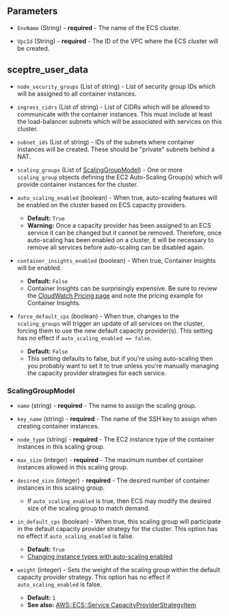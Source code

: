 ## Parameters

- `EnvName` (String) - **required** - The name of the ECS cluster.

- `VpcId` (String) - **required** - The ID of the VPC where the ECS cluster will be created.



## sceptre_user_data

- `node_security_groups` (List of string) - List of security group IDs which will be assigned to all container instances.

- `ingress_cidrs` (List of string) - List of CIDRs which will be allowed to communicate with the container instances. This must include at least the load-balancer subnets which will be associated with services on this cluster.

- `subnet_ids` (List of string) - IDs of the subnets where container instances will be created. These should be "private" subnets behind a NAT.

- `scaling_groups` (List of [ScalingGroupModel](#ScalingGroupModel)) - One or more `scaling_group` objects defining the EC2 Auto-Scaling Group(s) which will provide container instances for the cluster.

- `auto_scaling_enabled` (boolean) - When true, auto-scaling features will be enabled on the cluster based on ECS capacity providers.
  - **Default:** `True`
  - **Warning:** Once a capacity provider has been assigned to an ECS service it can be changed but it cannot be removed. Therefore, once auto-scaling has been enabled on a cluster, it will be necessary to remove all services before auto-scaling can be disabled again.

- `container_insights_enabled` (boolean) - When true, Container Insights will be enabled.
  - **Default:** `False`
  - Container Insights can be surprisingly expensive. Be sure to review the [CloudWatch Pricing page](https://aws.amazon.com/cloudwatch/pricing/) and note the pricing example for Container Insights.

- `force_default_cps` (boolean) - When true, changes to the `scaling_groups` will trigger an update of all services on the cluster, forcing them to use the new default capacity provider(s). This setting has no effect if `auto_scaling_enabled == false`.
  - **Default:** `False`
  - This setting defaults to false, but if you're using auto-scaling then you probably want to set it to true unless you're manually managing the capacity provider strategies for each service.



### ScalingGroupModel

- `name` (string) - **required** - The name to assign the scaling group.

- `key_name` (string) - **required** - The name of the SSH key to assign when creating container instances.

- `node_type` (string) - **required** - The EC2 instance type of the container instances in this scaling group.

- `max_size` (integer) - **required** - The maximum number of container instances allowed in this scaling group.

- `desired_size` (integer) - **required** - The desired number of container instances in this scaling group.
  - If `auto_scaling_enabled` is true, then ECS may modify the desired size of the scaling group to match demand.

- `in_default_cps` (boolean) - When true, this scaling group will participate in the default capacity provider strategy for the cluster. This option has no effect if `auto_scaling_enabled` is false.
  - **Default:** `True`
  - [Changing instance types with auto-scaling enabled](EcsCluster_NodeTypeChangeWithAutoScaling.md)

- `weight` (integer) - Sets the weight of the scaling group within the default capacity provider strategy. This option has no effect if `auto_scaling_enabled` is false.
  - **Default:** `1`
  - **See also:** [AWS::ECS::Service CapacityProviderStrategyItem](https://docs.aws.amazon.com/AWSCloudFormation/latest/UserGuide/aws-properties-ecs-service-capacityproviderstrategyitem.html#cfn-ecs-service-capacityproviderstrategyitem-weight)

